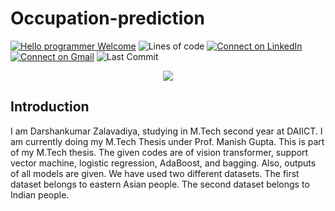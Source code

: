 # Occupation-prediction

[![Hello programmer Welcome](https://img.shields.io/badge/Hello,Programmer!-Welcome-orange.svg?style=flat&logo=github)](https://github.com/darshan154)
![Lines of code](https://img.shields.io/tokei/lines/github/darshan154/occupation-prediction?style=plastic)
[![Connect on LinkedIn](https://img.shields.io/badge/--linkedin?label=LinkedIn&logo=LinkedIn&style=social)](https://www.linkedin.com/in/darshan154/) 
[![Connect on Gmail](https://img.shields.io/badge/--Gmail?label=Gmail&logo=Gmail&style=social)](mailto:zalavadiyad154@gmail.com)
![Last Commit](https://img.shields.io/github/last-commit/darshan154/occupation-prediction?style=plastic)

<p align="center">
<img src="https://capsule-render.vercel.app/api?type=rect&color=gradient&height=100&section=header&text=Indian%20face%20name%20prediction&fontSize=60&fontAlignY=70" /> 
</p>

## Introduction

I am Darshankumar Zalavadiya, studying in M.Tech second year at DAIICT. 
I am currently doing my M.Tech Thesis under Prof. Manish Gupta. 
This is part of my M.Tech thesis. The given codes are of vision transformer, support vector machine, logistic regression, AdaBoost, and bagging. Also, outputs of all models are given.
We have used two different datasets. The first dataset belongs to eastern Asian people. The second dataset belongs to Indian people.
